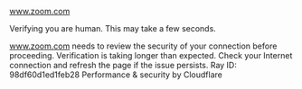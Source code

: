 www.zoom.com

Verifying you are human. This may take a few seconds.

www.zoom.com needs to review the security of your connection before proceeding.
Verification is taking longer than expected. Check your Internet connection and refresh the page if the issue persists.
Ray ID: 98df60d1ed1feb28
Performance & security by Cloudflare